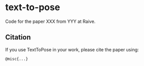 # text-to-pose

Code for the paper XXX from YYY at Raive.

## Citation

If you use TextToPose in your work, please cite the paper using:

```
@misc{...}
```
